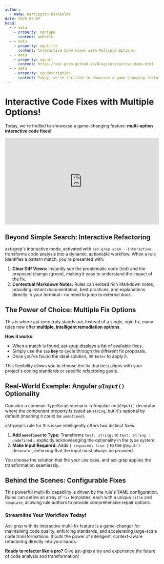 ```yaml
---
author:
  - name: Herrington Darkholme
date: 2025-06-07
head:
  - - meta
    - property: og:type
      content: website
  - - meta
    - property: og:title
      content: Interactive Code Fixes with Multiple Options!
  - - meta
    - property: og:url
      content: https://ast-grep.github.io/blog/interactive-demo.html
  - - meta
    - property: og:description
      content: Today, we're thrilled to showcase a game-changing feature, multi-option interactive code fixes!
---
```


# Interactive Code Fixes with Multiple Options!

Today, we're thrilled to showcase a game-changing feature: **multi-option interactive code fixes!**


<iframe style="width:100%;aspect-ratio:16/9;" src="https://www.youtube.com/embed/6m0xTwYaM_A?si=-ywQmlg6Wrg0FfGq" title="YouTube video player" frameborder="0" allow="accelerometer; autoplay; clipboard-write; encrypted-media; gyroscope; picture-in-picture; web-share" referrerpolicy="strict-origin-when-cross-origin" allowfullscreen></iframe>

## Beyond Simple Search: Interactive Refactoring

ast-grep's interactive mode, activated with `ast-grep scan --interactive`, transforms code analysis into a dynamic, actionable workflow. When a rule identifies a pattern match, you're presented with:

1.  **Clear Diff Views:** Instantly see the problematic code (red) and the proposed change (green), making it easy to understand the impact of the fix.
2.  **Contextual Markdown Notes:** Rules can embed rich Markdown notes, providing instant documentation, best practices, and explanations directly in your terminal – no need to jump to external docs.

## The Power of Choice: Multiple Fix Options

This is where ast-grep truly stands out. Instead of a single, rigid fix, many rules now offer **multiple, intelligent remediation options**.

**How it works:**

*   When a match is found, ast-grep displays a list of available fixes.
*   Simply use the **`tab` key** to cycle through the different fix proposals.
*   Once you've found the ideal solution, hit `Enter` to apply it.

This flexibility allows you to choose the fix that best aligns with your project's coding standards or specific refactoring goals.

## Real-World Example: Angular `@Input()` Optionality

Consider a common TypeScript scenario in Angular: an `@Input()` decorator where the component property is typed as `string`, but it's optional by default (meaning it could be `undefined`).

ast-grep's rule for this issue intelligently offers two distinct fixes:

1.  **Add `undefined` to Type:** Transforms `test: string;` to `test: string | undefined;`, explicitly acknowledging the optionality in the type system.
2.  **Make Input Required:** Adds `{ required: true }` to the `@Input()` decorator, enforcing that the input must always be provided.

You choose the solution that fits your use case, and ast-grep applies the transformation seamlessly.

## Behind the Scenes: Configurable Fixes

This powerful multi-fix capability is driven by the rule's YAML configuration. Rules can define an array of `fix` templates, each with a unique `title` and `template`, allowing rule authors to provide comprehensive repair options.


### Streamline Your Workflow Today!

Ast-grep with its interactive multi-fix feature is a game-changer for maintaining code quality, enforcing standards, and accelerating large-scale code transformations. It puts the power of intelligent, context-aware refactoring directly into your hands.

**Ready to refactor like a pro?**
Give ast-grep a try and experience the future of code analysis and transformation!
